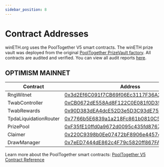 ```yaml
---
sidebar_position: 8
---
```



# Contract Addresses
winETH.org uses the PoolTogether V5 smart contracts. The winETH prize vault was deployed from the original [PoolTogether PrizeVault factory](https://optimistic.etherscan.io/address/0xec9f59bd06465b105e719c0b0483a4ed6a656775). All contracts are audited and verified. You can view all audit reports [here](https://docs.pooltogether.com/security/audits).
 
## OPTIMISM MAINNET
Contract | Address
--- | ---
RngWitnet | [0x3d2Ef6C091f7CB69f06Ec3117F36A28BC596aa7B](https://optimistic.etherscan.io/address/0x3d2Ef6C091f7CB69f06Ec3117F36A28BC596aa7B)
TwabController | [0xCB0672dE558Ad8F122C0E081f0D35480aB3be167](https://optimistic.etherscan.io/address/0xCB0672dE558Ad8F122C0E081f0D35480aB3be167)
TwabRewards | [0x90D383dEA4dcE52D3e5D3C93dE75eF36da3Ea9Ea](https://optimistic.etherscan.io/address/0x90D383dEA4dcE52D3e5D3C93dE75eF36da3Ea9Ea)
TpdaLiquidationRouter | [0x7766b5E6839a1a218Fc861b0810C504490876136](https://optimistic.etherscan.io/address/0x7766b5E6839a1a218Fc861b0810C504490876136)
PrizePool | [0xF35fE10ffd0a9672d0095c435fd8767A7fe29B55](https://optimistic.etherscan.io/address/0xF35fE10ffd0a9672d0095c435fd8767A7fe29B55)
Claimer | [0x220C9398b0Ee07472bF8906e44574Cb9FE3B8D90](https://optimistic.etherscan.io/address/0x220C9398b0Ee07472bF8906e44574Cb9FE3B8D90)
DrawManager | [0x7eED7444dE862c4F79c5820ff867FA3A82641857](https://optimistic.etherscan.io/address/0x7eED7444dE862c4F79c5820ff867FA3A82641857)

Learn more about the PoolTogether smart contracts: [PoolTogether V5 Contract Reference](https://dev.pooltogether.com/protocol/reference/)
